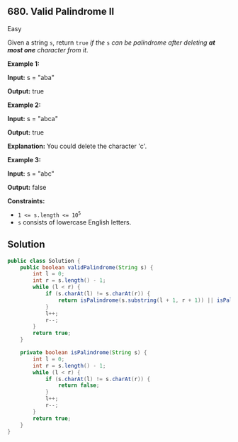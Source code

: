 ## 680\. Valid Palindrome II

Easy

Given a string `s`, return `true` _if the_ `s` _can be palindrome after deleting **at most one** character from it_.

**Example 1:**

**Input:** s = "aba"

**Output:** true

**Example 2:**

**Input:** s = "abca"

**Output:** true

**Explanation:** You could delete the character 'c'.

**Example 3:**

**Input:** s = "abc"

**Output:** false

**Constraints:**

*   <code>1 <= s.length <= 10<sup>5</sup></code>
*   `s` consists of lowercase English letters.

## Solution

```java
public class Solution {
    public boolean validPalindrome(String s) {
        int l = 0;
        int r = s.length() - 1;
        while (l < r) {
            if (s.charAt(l) != s.charAt(r)) {
                return isPalindrome(s.substring(l + 1, r + 1)) || isPalindrome(s.substring(l, r));
            }
            l++;
            r--;
        }
        return true;
    }

    private boolean isPalindrome(String s) {
        int l = 0;
        int r = s.length() - 1;
        while (l < r) {
            if (s.charAt(l) != s.charAt(r)) {
                return false;
            }
            l++;
            r--;
        }
        return true;
    }
}
```
